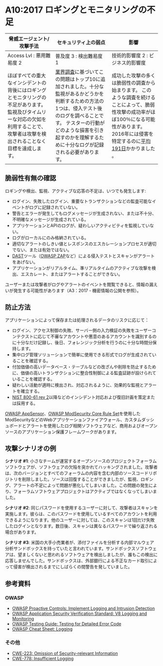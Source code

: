 # A10:2017 ロギングとモニタリングの不足

| 脅威エージェント/攻撃手法 | セキュリティ上の弱点           | 影響               |
| -- | -- | -- |
| Access Lvl : 悪用難易度 2 | 普及度 3 : 検出難易度 1 | 技術的影響度 2 : ビジネス的影響度 |
|ほぼすべての重大なインシデントの背後にはロギングとモニタリングの不足があります。監視及びタイムリーな対応の欠如を利用することで、攻撃者は攻撃を検出されることなく目標を達成します。|[業界調査](https://owasp.blogspot.com/2017/08/owasp-top-10-2017-project-update.html)に基づいてこの問題はトップ10に追加されました。十分な監視があるかどうかを判断するための方法の1つは、侵入テスト後のログを調べることです。 テスターの行動がどのような損害を引き起すのかを理解するために十分なログが記録される必要があります。 | 成功した攻撃の多くは脆弱性の調査から始まります。 このような調査を続けることによって、脆弱性攻撃の成功率がほぼ100％になる可能性があります。2016年には侵害を特定するのに[平均191日](https://www-01.ibm.com/common/ssi/cgi-bin/ssialias?htmlfid=SEL03130WWEN&)かかりました 。 |

## 脆弱性有無の確認

ロギングや検出、監視、アクティブな応答の不足は、いつでも発生します:

* ログイン、失敗したログイン、重要なトランザクションなどの監査可能なイベントがログに記録されていない。
* 警告とエラーが発生してもログメッセージが生成されない、または不十分、不明確なメッセージが生成されている。
* アプリケーションとAPIのログが、疑わしいアクティビティを監視していない。
* ログがローカルにのみ格納されている。
* 適切なアラートのしきい値とレスポンスのエスカレーションプロセスが適切でない、または有効ではない。
* [DAST](https://www.owasp.org/index.php/Category:Vulnerability_Scanning_Tools)ツール（[OWASP ZAP](https://www.owasp.org/index.php/OWASP_Zed_Attack_Proxy_Project)など）による侵入テストとスキャンがアラートをあげない。
* アプリケーションがリアルタイム、準リアルタイムのアクティブな攻撃を検出、エスカレート、またはアラートすることができない。

ユーザーまたは攻撃者がログやアラートのイベントを閲覧できると、情報の漏えいが発生する可能性があります（A3：2017 - 機密情報の公開を参照）。

## 防止方法

アプリケーションによって保存または処理されるデータのリスクに応じて：

* ログイン、アクセス制御の失敗、サーバー側の入力検証の失敗をユーザーコンテクストに応じて不審なアカウントや悪意のあるアカウントを識別するのに十分なだけ記録し、後日、フォレンジック分析を行うのに十分な時間分保持します。
* 集中ログ管理ソリューションで簡単に使用できる形式でログが生成されていることを確認する。
* 付加価値の高いデータベース・テーブルなどの改ざんや削除を防止するために、価値の高いトランザクションに整合性制御による監査証跡が設けられていることを確認する。
* 疑わしい活動が適時に検出され、対応されるように、効果的な監視とアラートを確立する。
* [NIST 800-61 rev 2](https://csrc.nist.gov/publications/detail/sp/800-61/rev-2/final)以降などのインシデント対応および復旧計画を策定または採用する。

[OWASP AppSensor](https://www.owasp.org/index.php/OWASP_AppSensor_Project)、[OWASP ModSecurity Core Rule Set](https://www.owasp.org/index.php/Category:OWASP_ModSecurity_Core_Rule_Set_Project)を使用したModSecurityなどのWebアプリケーションファイアウォール、カスタムダッシュボードとアラートを使用したログ相関ソフトウェアなど、商用およびオープンソースのアプリケーション保護フレームワークがあります。

## 攻撃シナリオの例

**シナリオ #1**: 小さなチームが運営するオープンソースのプロジェクトフォーラムソフトウェアが、ソフトウェアの欠陥を突かれてハッキングされました。攻撃者は、次のバージョンとすべてのフォーラムの内容を含む内部のソースコードリポジトリを削除しました。ソースは回復することができましたが、監視、ロギング、アラートの不足によって問題が悪化してしまいました。この問題の発生により、フォーラムソフトウェアプロジェクトはアクティブではなくなってしまいました。

**シナリオ #2**: 同じパスワードを使用するユーザーに対して、攻撃者はスキャンを実施します。彼らは、このパスワードを使用しているすべてのアカウントを利用できるようになります。他のユーザーに対しては、このスキャンは1回だけ失敗したログインとなります。数日後、スキャンは異なるパスワードで繰り返される場合があります。

**シナリオ #3**: 米国の大手小売業者が、添付ファイルを分析する内部マルウェア分析サンドボックスを持っていたと言われています。サンドボックスソフトウェアは、望ましくないと思われるソフトウェアを検出しましたが、誰もこの検出に応答しませんでした。サンドボックスは、外部銀行による不正なカード取引によって侵害が検出されるまでにしばらくの間警告を発していました。

## 参考資料

### OWASP

* [OWASP Proactive Controls: Implement Logging and Intrusion Detection](https://www.owasp.org/index.php/OWASP_Proactive_Controls#8:_Implement_Logging_and_Intrusion_Detection)
* [OWASP Application Security Verification Standard: V8 Logging and Monitoring](https://www.owasp.org/index.php/Category:OWASP_Application_Security_Verification_Standard_Project#tab=Home)
* [OWASP Testing Guide: Testing for Detailed Error Code](https://www.owasp.org/index.php/Category:OWASP_Application_Security_Verification_Standard_Project#tab=Home)
* [OWASP Cheat Sheet: Logging](https://www.owasp.org/index.php/Logging_Cheat_Sheet)

### その他

* [CWE-223: Omission of Security-relevant Information](https://cwe.mitre.org/data/definitions/223.html)
* [CWE-778: Insufficient Logging](https://cwe.mitre.org/data/definitions/778.html)
